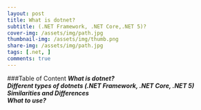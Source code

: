 ```yaml
---
layout: post
title: What is dotnet?
subtitle: (.NET Framework, .NET Core,.NET 5)?
cover-img: /assets/img/path.jpg
thumbnail-img: /assets/img/thumb.png
share-img: /assets/img/path.jpg
tags: [.net, ]
comments: true
---
```


###Table of Content
**_What is dotnet?_**  
**_Different types of dotnets (.NET Framework, .NET Core, .NET 5)_**  
**_Similarities and Differences_**  
**_What to use?_**  





